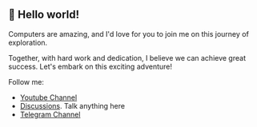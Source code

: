 ## 👋 Hello world!

Computers are amazing, and I'd love for you to join me on this journey of exploration. 

Together, with hard work and dedication, I believe we can achieve great success. Let's embark on this exciting adventure!

Follow me:
- [Youtube Channel](https://www.youtube.com/@WingramOrg)
- [Discussions](https://github.com/codegram01/codegram01/discussions). Talk anything here
- [Telegram Channel](https://t.me/WingramOrg)
